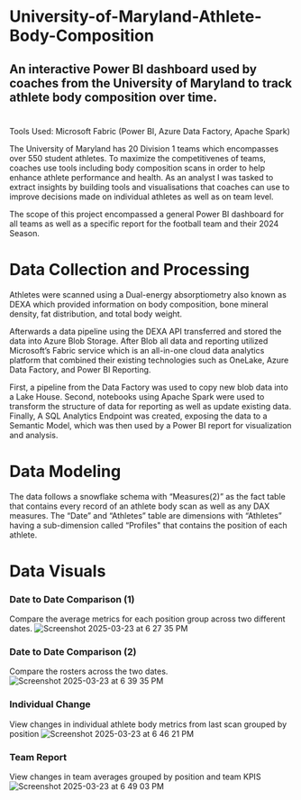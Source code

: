 # University-of-Maryland-Athlete-Body-Composition

## An interactive Power BI dashboard used by coaches from the University of Maryland to track athlete body composition over time.
#
Tools Used: Microsoft Fabric (Power BI, Azure Data Factory, Apache Spark)

The University of Maryland has 20 Division 1 teams which encompasses over 550 student athletes. To maximize the competitivenes of teams, coaches use tools including body composition scans in order to help enhance athlete performance and health. As an analyst I was tasked to extract insights by building tools and visualisations that coaches can use to improve decisions made on individual athletes as well as on team level.

The scope of this project encompassed a general Power BI dashboard for all teams as well as a specific report for the football team and their 2024 Season. 

# Data Collection and Processing

Athletes were scanned using a Dual-energy absorptiometry also known as DEXA which provided information on body composition, bone mineral density, fat distribution, and total body weight. 

Afterwards a data pipeline using the DEXA API transferred and stored the data into Azure Blob Storage. After Blob all data and reporting utilized Microsoft’s Fabric service which is an all-in-one cloud data analytics platform that combined their existing technologies such as OneLake, Azure Data Factory, and Power BI Reporting. 

First, a pipeline from the Data Factory was used to copy new blob data into a Lake House. Second, notebooks using Apache Spark were used to transform the structure of data for reporting as well as update existing data. Finally, A SQL Analytics Endpoint was created, exposing the data to a Semantic Model, which was then used by a Power BI report for visualization and analysis.

# Data Modeling
The data follows a snowflake schema with “Measures(2)” as the fact table that contains every record of an athlete body scan as well as any DAX measures. The “Date” and “Athletes” table are dimensions with “Athletes” having a sub-dimension called “Profiles" that contains the position of each athlete.

# Data Visuals

### Date to Date Comparison (1)
Compare the average metrics for each position group across two different dates.
![Screenshot 2025-03-23 at 6 27 35 PM](https://github.com/user-attachments/assets/e2c3da3b-144e-4368-b97f-619cadd736e2)

###  Date to Date Comparison (2)
Compare the rosters across the two dates.
![Screenshot 2025-03-23 at 6 39 35 PM](https://github.com/user-attachments/assets/5dc393b3-f85f-4ba2-93d4-f32967c60723)


### Individual Change
View changes in individual athlete body metrics from last scan grouped by position
![Screenshot 2025-03-23 at 6 46 21 PM](https://github.com/user-attachments/assets/7b8c5575-9458-4b11-84eb-1c921e371a25)

### Team Report
View changes in team averages grouped by position and team KPIS
![Screenshot 2025-03-23 at 6 49 03 PM](https://github.com/user-attachments/assets/fe58aabd-6fb5-4991-8963-8009cd975ff6)
